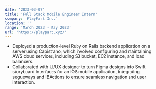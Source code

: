 ```yaml
---
date: '2023-03-07'
title: 'Full Stack Mobile Engineer Intern'
company: 'PlayPart Inc.'
location: ''
range: 'March 2023 - May 2023'
url: 'https://playpart.xyz/'
---
```


- Deployed a production-level Ruby on Rails backend application on a server using Capistrano, which involved configuring and maintaining AWS cloud services, including S3 bucket, EC2 instance, and load balancers.
- Collaborated with UI/UX designer to turn Figma designs into Swift storyboard interfaces for an iOS mobile application, integrating segueways and IBActions to ensure seamless navigation and user interaction.
